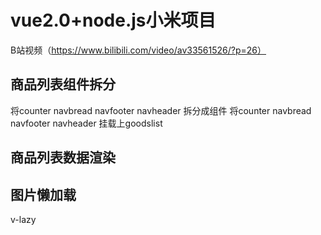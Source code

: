 # vue2.0+node.js小米项目
B站视频（https://www.bilibili.com/video/av33561526/?p=26）


## 商品列表组件拆分
  将counter navbread navfooter navheader 拆分成组件
  将counter navbread navfooter navheader 挂载上goodslist
## 商品列表数据渲染
## 图片懒加载
  v-lazy

